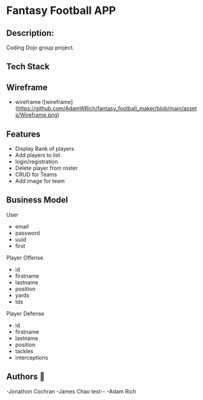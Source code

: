 
# Fantasy Football APP

## Description:
Coding Dojo group project.
## Tech Stack

## Wireframe 
- wireframe
![wireframe] (https://github.com/AdamWRich/fantasy_football_maker/blob/main/assets/Wireframe.png) 

## Features
- Display Bank of players
- Add players to list 
- login/registration
- Delete player from roster
- CRUD for Teams
- Add image for team  

## Business Model 
User
- email
- password 
- uuid
- first 

Player Offense 
- id
- firstname
- lastname
- position
- yards
- tds

Player Defense 
- id 
- firstname
- lastname
- position
- tackles
- interceptions

## Authors :wave:
-Jonathon Cochran
-James Chao test--
-Adam Rich
